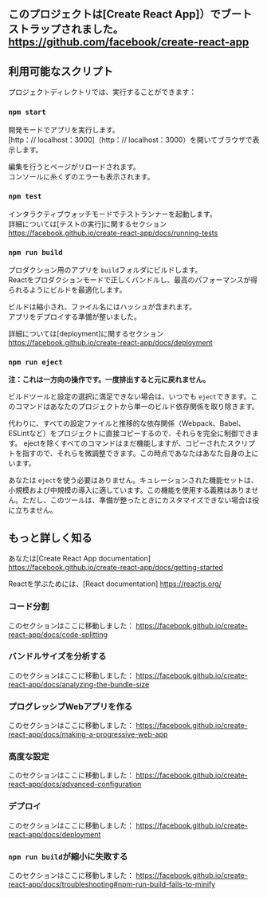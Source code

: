 ## このプロジェクトは[Create React App]）でブートストラップされました。 https://github.com/facebook/create-react-app

## 利用可能なスクリプト

プロジェクトディレクトリでは、実行することができます：

### `npm start`

開発モードでアプリを実行します。<br>
[http：// localhost：3000]（http：// localhost：3000）を開いてブラウザで表示します。

編集を行うとページがリロードされます。<br>
コンソールに糸くずのエラーも表示されます。

### `npm test`

インタラクティブウォッチモードでテストランナーを起動します。<br>
詳細については[テストの実行]に関するセクション https://facebook.github.io/create-react-app/docs/running-tests

### `npm run build`

プロダクション用のアプリを `build`フォルダにビルドします。<br>
Reactをプロダクションモードで正しくバンドルし、最高のパフォーマンスが得られるようにビルドを最適化します。

ビルドは縮小され、ファイル名にはハッシュが含まれます。<br>
アプリをデプロイする準備が整いました。

詳細については[deployment]に関するセクション https://facebook.github.io/create-react-app/docs/deployment

### `npm run eject`

**注：これは一方向の操作です。一度排出すると元に戻れません。**

ビルドツールと設定の選択に満足できない場合は、いつでも `eject`できます。このコマンドはあなたのプロジェクトから単一のビルド依存関係を取り除きます。

代わりに、すべての設定ファイルと推移的な依存関係（Webpack、Babel、ESLintなど）をプロジェクトに直接コピーするので、それらを完全に制御できます。 ejectを除くすべてのコマンドはまだ機能しますが、コピーされたスクリプトを指すので、それらを微調整できます。この時点であなたはあなた自身の上にいます。

あなたは `eject`を使う必要はありません。キュレーションされた機能セットは、小規模および中規模の導入に適しています。この機能を使用する義務はありません。ただし、このツールは、準備が整ったときにカスタマイズできない場合は役に立ちません。

## もっと詳しく知る

あなたは[Create React App documentation] https://facebook.github.io/create-react-app/docs/getting-started

Reactを学ぶためには、[React documentation] https://reactjs.org/

### コード分割

このセクションはここに移動しました： https://facebook.github.io/create-react-app/docs/code-splitting

### バンドルサイズを分析する

このセクションはここに移動しました： https://facebook.github.io/create-react-app/docs/analyzing-the-bundle-size

### プログレッシブWebアプリを作る

このセクションはここに移動しました： https://facebook.github.io/create-react-app/docs/making-a-progressive-web-app

### 高度な設定

このセクションはここに移動しました： https://facebook.github.io/create-react-app/docs/advanced-configuration

### デプロイ

このセクションはここに移動しました： https://facebook.github.io/create-react-app/docs/deployment

### `npm run build`が縮小に失敗する

このセクションはここに移動しました： https://facebook.github.io/create-react-app/docs/troubleshooting#npm-run-build-fails-to-minify
